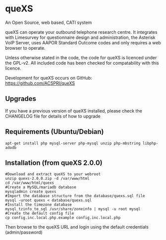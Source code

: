 # queXS

An Open Source, web based, CATI system

queXS can operate your outbound telephone research centre. It integrates with Limesurvey for questionnaire design and administration, the Asterisk VoIP Server, uses AAPOR Standard Outcome codes and only requires a web browser to operate.

Unless otherwise stated in the code, the code for queXS is licenced under the GPL-v2. All included code has been checked for compatability with this licence.

Development for queXS occurs on GitHub: https://github.com/ACSPRI/queXS


## Upgrades

If you have a previous version of queXS installed, please check the CHANGELOG file for details of how to upgrade

## Requirements (Ubuntu/Debian)

```apt-get install php mysql-server php-mysql unzip php-mbstring libphp-adodb```

## Installation (from queXS 2.0.0)

```
#Download and extract queXS to your webroot
unzip quexs-2.0.0.zip -d /var/www/html
cd /var/www/html/quexs
#Create a MySQL/mariadb database 
mysqladmin create quexs
#Import the database structure from the database/quexs.sql file
mysql -uroot quexs < database/quexs.sql
#Install the timezone database 
mysql_tzinfo_to_sql /usr/share/zoneinfo | mysql -u root mysql
#Create the default config file
cp config.inc.local.php.example config.inc.local.php
```

Then browse to the queXS URL and login using the default credentials (admin/password)

